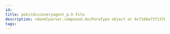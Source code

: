 ```yaml
---
id: 
title: pokitdiscoveryagent_p.h File
description: <doxmlparser.compound.docParaType object at 0x7168a73f1370>
tags:
---
```

